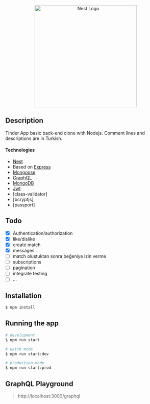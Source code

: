<p align="center">
  <a href="http://nestjs.com/" target="blank"><img src="https://nestjs.com/img/logo_text.svg" width="320" alt="Nest Logo" /></a>
</p>

## Description

Tinder App basic back-end clone with Nodejs.
Comment lines and descriptions are in Turkish.

#### Technologies

- [Nest](https://github.com/nestjs/nest)
- Based on [Express](https://expressjs.com/)
- [Mongoose](https://mongoosejs.com/)
- [GraphQL](https://graphql.org/)
- [MongoDB](https://www.mongodb.com/)
- [Jwt](https://jwt.io/)
- [class-validator]
- [bcryptjs]
- [passport]

## Todo

- [x] Authentication/authorization
- [x] like/dislike
- [x] create match
- [x] messages
- [ ] match oluştuktan sonra beğeniye izin verme
- [ ] subscriptions
- [ ] pagination
- [ ] integrate testing
- [ ] ...

## Installation

```bash
$ npm install
```

## Running the app

```bash
# development
$ npm run start

# watch mode
$ npm run start:dev

# production mode
$ npm run start:prod
```

## GraphQL Playground

> http://localhost:3000/graphql
